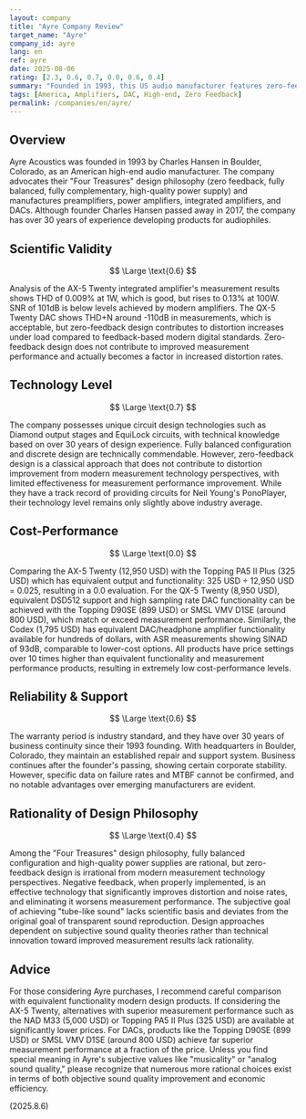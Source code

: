 ```yaml
---
layout: company
title: "Ayre Company Review"
target_name: "Ayre"
company_id: ayre
lang: en
ref: ayre
date: 2025-08-06
rating: [2.3, 0.6, 0.7, 0.0, 0.6, 0.4]
summary: "Founded in 1993, this US audio manufacturer features zero-feedback design but has measurement performance at problematic levels by modern standards and extremely low cost-performance"
tags: [America, Amplifiers, DAC, High-end, Zero Feedback]
permalink: /companies/en/ayre/
---
```

## Overview

Ayre Acoustics was founded in 1993 by Charles Hansen in Boulder, Colorado, as an American high-end audio manufacturer. The company advocates their "Four Treasures" design philosophy (zero feedback, fully balanced, fully complementary, high-quality power supply) and manufactures preamplifiers, power amplifiers, integrated amplifiers, and DACs. Although founder Charles Hansen passed away in 2017, the company has over 30 years of experience developing products for audiophiles.

## Scientific Validity

$$ \Large \text{0.6} $$

Analysis of the AX-5 Twenty integrated amplifier's measurement results shows THD of 0.009% at 1W, which is good, but rises to 0.13% at 100W. SNR of 101dB is below levels achieved by modern amplifiers. The QX-5 Twenty DAC shows THD+N around -110dB in measurements, which is acceptable, but zero-feedback design contributes to distortion increases under load compared to feedback-based modern digital standards. Zero-feedback design does not contribute to improved measurement performance and actually becomes a factor in increased distortion rates.

## Technology Level

$$ \Large \text{0.7} $$

The company possesses unique circuit design technologies such as Diamond output stages and EquiLock circuits, with technical knowledge based on over 30 years of design experience. Fully balanced configuration and discrete design are technically commendable. However, zero-feedback design is a classical approach that does not contribute to distortion improvement from modern measurement technology perspectives, with limited effectiveness for measurement performance improvement. While they have a track record of providing circuits for Neil Young's PonoPlayer, their technology level remains only slightly above industry average.

## Cost-Performance

$$ \Large \text{0.0} $$

Comparing the AX-5 Twenty (12,950 USD) with the Topping PA5 II Plus (325 USD) which has equivalent output and functionality: 325 USD ÷ 12,950 USD = 0.025, resulting in a 0.0 evaluation. For the QX-5 Twenty (8,950 USD), equivalent DSD512 support and high sampling rate DAC functionality can be achieved with the Topping D90SE (899 USD) or SMSL VMV D1SE (around 800 USD), which match or exceed measurement performance. Similarly, the Codex (1,795 USD) has equivalent DAC/headphone amplifier functionality available for hundreds of dollars, with ASR measurements showing SINAD of 93dB, comparable to lower-cost options. All products have price settings over 10 times higher than equivalent functionality and measurement performance products, resulting in extremely low cost-performance levels.

## Reliability & Support

$$ \Large \text{0.6} $$

The warranty period is industry standard, and they have over 30 years of business continuity since their 1993 founding. With headquarters in Boulder, Colorado, they maintain an established repair and support system. Business continues after the founder's passing, showing certain corporate stability. However, specific data on failure rates and MTBF cannot be confirmed, and no notable advantages over emerging manufacturers are evident.

## Rationality of Design Philosophy

$$ \Large \text{0.4} $$

Among the "Four Treasures" design philosophy, fully balanced configuration and high-quality power supplies are rational, but zero-feedback design is irrational from modern measurement technology perspectives. Negative feedback, when properly implemented, is an effective technology that significantly improves distortion and noise rates, and eliminating it worsens measurement performance. The subjective goal of achieving "tube-like sound" lacks scientific basis and deviates from the original goal of transparent sound reproduction. Design approaches dependent on subjective sound quality theories rather than technical innovation toward improved measurement results lack rationality.

## Advice

For those considering Ayre purchases, I recommend careful comparison with equivalent functionality modern design products. If considering the AX-5 Twenty, alternatives with superior measurement performance such as the NAD M33 (5,000 USD) or Topping PA5 II Plus (325 USD) are available at significantly lower prices. For DACs, products like the Topping D90SE (899 USD) or SMSL VMV D1SE (around 800 USD) achieve far superior measurement performance at a fraction of the price. Unless you find special meaning in Ayre's subjective values like "musicality" or "analog sound quality," please recognize that numerous more rational choices exist in terms of both objective sound quality improvement and economic efficiency.

(2025.8.6)
